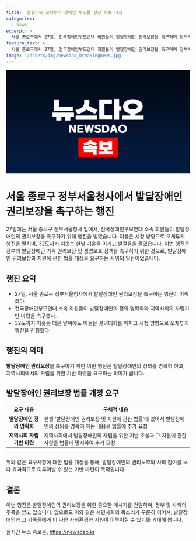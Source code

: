 ```yaml
---
title:  불볕더위 오체투지 장애인 부모들 현장 화보 나선
categories:
  - News
excerpt: >
  서울 종로구에서 27일, 전국장애인부모연대 회원들이 발달장애인 권리보장을 촉구하며 정부서울청사 앞에서 행진을 벌였다. 32도의 더위 속에서도 결의대회를 마친 이들은 시청 방향으로 오체투지 행진을 이어갔다. 부모연대는 발달장애인 권리보장 및 지원에 관한 법률’에 개선을 촉구하고 있다.
feature_text: >
  서울 종로구에서 27일, 전국장애인부모연대 회원들이 발달장애인 권리보장을 촉구하며 정부서울청사 앞에서 행진을 벌였다. 32도의 더위 속에서도 결의대회를 마친 이들은 시청 방향으로 오체투지 행진을 이어갔다. 부모연대는 발달장애인 권리보장 및 지원에 관한 법률’에 개선을 촉구하고 있다.
image: '/assets/img/newsdao_breakingnews.jpg'
---
```


<p><img src="/assets/img/newsdao_breakingnews.jpg" alt="pcversion 속보" /></p>

<h1>서울 종로구 정부서울청사에서 발달장애인 권리보장을 촉구하는 행진</h1>

<p data-ke-size="size16">27일에는 서울 종로구 정부서울청사 앞에서, 전국장애인부모연대 소속 회원들이 발달장애인의 권리보장을 촉구하기 위해 행진을 벌였습니다. 이들은 시청 방향으로 오체투지 행진을 펼치며, 32도까지 치솟는 한낮 기온을 이기고 발걸음을 들였습니다. 이번 행진은 정부의 발달장애인 가족 권리보장 및 생명보호 정책을 촉구하기 위한 것으로, 발달장애인 권리보장과 지원에 관한 법률 개정을 요구하는 시위의 일환이었습니다.</p>

<h2 data-ke-size="size26">행진 요약</h2>

<ul>
    <li>27일, 서울 종로구 정부서울청사에서 발달장애인 권리보장을 촉구하는 행진이 이뤄졌다.</li>
    <li>전국장애인부모연대 소속 회원들이 발달장애인의 정의 명확화와 지역사회의 자립기반 마련을 촉구했다.</li>
    <li>32도까지 치솟는 더운 날씨에도 이들은 결의대회를 마치고 시청 방향으로 오체투지 행진을 진행했다.</li>
</ul>

<h2 data-ke-size="size26">행진의 의미</h2>

<p data-ke-size="size16"><b>발달장애인 권리보장</b>을 촉구하기 위한 이번 행진은 발달장애인의 정의를 명확히 하고, 지역사회에서의 자립을 위한 기반 마련을 요구하는 의미가 큽니다.</p>

<h2 data-ke-size="size26">발달장애인 권리보장 법률 개정 요구</h2>

<table>
    <tr>
        <td style="text-align: center; height: 17px;"><b>요구 내용</b></td>
        <td style="text-align: center; height: 17px;"><b>구체적 내용</b></td>
    </tr>
    <tr>
        <td style="text-align: center; height: 17px;"><b>발달장애인 정의 명확화</b></td>
        <td>현행 ‘발달장애인 권리보장 및 지원에 관한 법률’에 있어서 발달장애인의 정의를 명확히 하는 내용을 법률에 추가 요청</td>
    </tr>
    <tr>
        <td style="text-align: center; height: 17px;"><b>지역사회 자립기반 마련</b></td>
        <td>지역사회에서 발달장애인의 자립을 위한 기반 조성과 그 지원에 관한 사항을 법률에 명시하여 추가 요청</td>
    </tr>
</table>

<hr>

<p data-ke-size="size16">위와 같은 요구사항에 대한 법률 개정을 통해, 발달장애인의 권리보호와 사회 참여를 보다 효과적으로 이루어낼 수 있는 기반 마련이 목적입니다.</p>

<h2 data-ke-size="size26">결론</h2>

<p data-ke-size="size16">이번 행진은 발달장애인의 권리보장을 위한 중요한 메시지를 전달하며, 정부 및 사회의 주목을 받고 있습니다. 앞으로도 이와 같은 시민사회의 목소리가 꾸준히 이어져, 발달장애인과 그 가족들에게 더 나은 사회환경과 지원이 이루어질 수 있기를 기대해 봅니다.</p>
실시간 뉴스 속보는, <a href="https://newsdao.kr" rel="dofollow">https://newsdao.kr</a>


